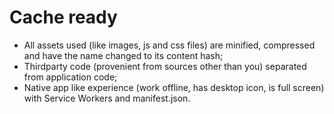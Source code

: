 # Cache ready
* All assets used (like images, js and css files) are minified, compressed and have the name changed to its content hash;
* Thirdparty code (provenient from sources other than you) separated from application code;
* Native app like experience (work offline, has desktop icon, is full screen) with Service Workers and manifest.json.

